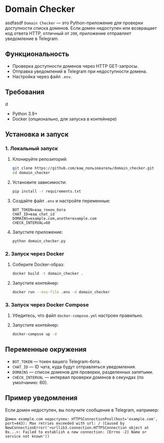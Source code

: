 # Domain Checker
asdfasdf
`Domain Checker` — это Python-приложение для проверки доступности списка доменов. Если домен недоступен или возвращает код ответа HTTP, отличный от `200`, приложение отправляет уведомление в Telegram.

## Функциональность

- Проверка доступности доменов через HTTP GET-запросы.
- Отправка уведомлений в Telegram при недоступности домена.
- Настройка через файл `.env`.

## Требования
d
- Python 3.9+
- Docker (опционально, для запуска в контейнере)

## Установка и запуск

### 1. Локальный запуск

1. Клонируйте репозиторий:

   ```bash
   git clone https://github.com/ваш_пользователь/domain_checker.git
   cd domain_checker
   ```

2. Установите зависимости:

   ```bash
   pip install -r requirements.txt
   ```

3. Создайте файл `.env` и настройте переменные:

   ```env
   BOT_TOKEN=ваш_токен_бота
   CHAT_ID=ваш_chat_id
   DOMAINS=example.com,anotherexample.com
   CHECK_INTERVAL=60
   ```

4. Запустите приложение:
   ```bash
   python domain_checker.py
   ```

### 2. Запуск через Docker

1. Соберите Docker-образ:

   ```bash
   docker build -t domain_checker .
   ```

2. Запустите контейнер:
   ```bash
   docker run --env-file .env -d domain_checker
   ```

### 3. Запуск через Docker Compose

1. Убедитесь, что файл `docker-compose.yml` настроен правильно.

2. Запустите контейнер:
   ```bash
   docker-compose up -d
   ```

## Переменные окружения

- `BOT_TOKEN` — токен вашего Telegram-бота.
- `CHAT_ID` — ID чата, куда будут отправляться уведомления.
- `DOMAINS` — список доменов для проверки, разделенных запятыми.
- `CHECK_INTERVAL` — интервал проверки доменов в секундах (по умолчанию: 60).

## Пример уведомления

Если домен недоступен, вы получите сообщение в Telegram, например:

```
Домен example.com недоступен: HTTPSConnectionPool(host='example.com', port=443): Max retries exceeded with url: / (Caused by NewConnectionError('<urllib3.connection.HTTPSConnection object at 0x...>: Failed to establish a new connection: [Errno -2] Name or service not known'))
```
